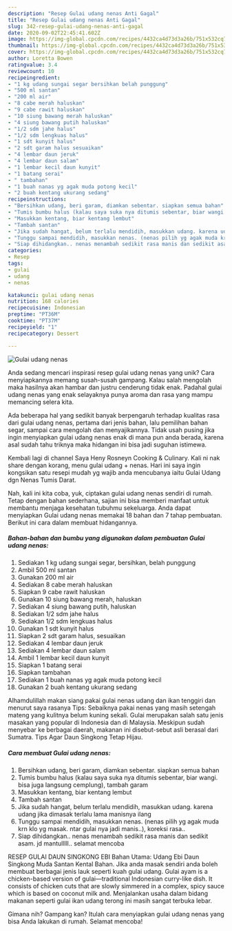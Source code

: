 ```yaml
---
description: "Resep Gulai udang nenas Anti Gagal"
title: "Resep Gulai udang nenas Anti Gagal"
slug: 342-resep-gulai-udang-nenas-anti-gagal
date: 2020-09-02T22:45:41.602Z
image: https://img-global.cpcdn.com/recipes/4432ca4d73d3a26b/751x532cq70/gulai-udang-nenas-foto-resep-utama.jpg
thumbnail: https://img-global.cpcdn.com/recipes/4432ca4d73d3a26b/751x532cq70/gulai-udang-nenas-foto-resep-utama.jpg
cover: https://img-global.cpcdn.com/recipes/4432ca4d73d3a26b/751x532cq70/gulai-udang-nenas-foto-resep-utama.jpg
author: Loretta Bowen
ratingvalue: 3.4
reviewcount: 10
recipeingredient:
- "1 kg udang sungai segar bersihkan belah punggung"
- "500 ml santan"
- "200 ml air"
- "8 cabe merah haluskan"
- "9 cabe rawit haluskan"
- "10 siung bawang merah haluskan"
- "4 siung bawang putih haluskan"
- "1/2 sdm jahe halus"
- "1/2 sdm lengkuas halus"
- "1 sdt kunyit halus"
- "2 sdt garam halus sesuaikan"
- "4 lembar daun jeruk"
- "4 lembar daun salam"
- "1 lembar kecil daun kunyit"
- "1 batang serai"
- " tambahan"
- "1 buah nanas yg agak muda potong kecil"
- "2 buah kentang ukurang sedang"
recipeinstructions:
- "Bersihkan udang, beri garam, diamkan sebentar. siapkan semua bahan"
- "Tumis bumbu halus (kalau saya suka nya ditumis sebentar, biar wangi. bisa juga langsung cemplung), tambah garam"
- "Masukkan kentang, biar kentang lembut"
- "Tambah santan"
- "Jika sudah hangat, belum terlalu mendidih, masukkan udang. karena udang jika dimasak terlalu lama manisnya ilang"
- "Tunggu sampai mendidih, masukkan nenas. (nenas pilih yg agak muda krn klo yg masak. ntar gulai nya jadi manis..), koreksi rasa.."
- "Siap dihidangkan.. nenas menambah sedikit rasa manis dan sedikit asam. jd mantulllll.. selamat mencoba"
categories:
- Resep
tags:
- gulai
- udang
- nenas

katakunci: gulai udang nenas 
nutrition: 168 calories
recipecuisine: Indonesian
preptime: "PT36M"
cooktime: "PT37M"
recipeyield: "1"
recipecategory: Dessert

---
```



![Gulai udang nenas](https://img-global.cpcdn.com/recipes/4432ca4d73d3a26b/751x532cq70/gulai-udang-nenas-foto-resep-utama.jpg)

Anda sedang mencari inspirasi resep gulai udang nenas yang unik? Cara menyiapkannya memang susah-susah gampang. Kalau salah mengolah maka hasilnya akan hambar dan justru cenderung tidak enak. Padahal gulai udang nenas yang enak selayaknya punya aroma dan rasa yang mampu memancing selera kita.

Ada beberapa hal yang sedikit banyak berpengaruh terhadap kualitas rasa dari gulai udang nenas, pertama dari jenis bahan, lalu pemilihan bahan segar, sampai cara mengolah dan menyajikannya. Tidak usah pusing jika ingin menyiapkan gulai udang nenas enak di mana pun anda berada, karena asal sudah tahu triknya maka hidangan ini bisa jadi suguhan istimewa.

Kembali lagi di channel Saya Heny Rosneyn Cooking &amp; Culinary. Kali ni nak share dengan korang, menu gulai udang + nenas. Hari ini saya ingin kongsikan satu resepi mudah yg wajib anda mencubanya iaitu Gulai Udang dgn Nenas Tumis Darat.


Nah, kali ini kita coba, yuk, ciptakan gulai udang nenas sendiri di rumah. Tetap dengan bahan sederhana, sajian ini bisa memberi manfaat untuk membantu menjaga kesehatan tubuhmu sekeluarga. Anda dapat menyiapkan Gulai udang nenas memakai 18 bahan dan 7 tahap pembuatan. Berikut ini cara dalam membuat hidangannya.

<!--inarticleads1-->

##### Bahan-bahan dan bumbu yang digunakan dalam pembuatan Gulai udang nenas:

1. Sediakan 1 kg udang sungai segar, bersihkan, belah punggung
1. Ambil 500 ml santan
1. Gunakan 200 ml air
1. Sediakan 8 cabe merah haluskan
1. Siapkan 9 cabe rawit haluskan
1. Gunakan 10 siung bawang merah, haluskan
1. Sediakan 4 siung bawang putih, haluskan
1. Sediakan 1/2 sdm jahe halus
1. Sediakan 1/2 sdm lengkuas halus
1. Gunakan 1 sdt kunyit halus
1. Siapkan 2 sdt garam halus, sesuaikan
1. Sediakan 4 lembar daun jeruk
1. Sediakan 4 lembar daun salam
1. Ambil 1 lembar kecil daun kunyit
1. Siapkan 1 batang serai
1. Siapkan  tambahan
1. Sediakan 1 buah nanas yg agak muda potong kecil
1. Gunakan 2 buah kentang ukurang sedang


Alhamdulillah makan siang pakai gulai nenas udang dan ikan tenggiri dan menurut saya rasanya Tips: Sebaiknya pakai nenas yang masih setengah mateng yang kulitnya belum kuning sekali. Gulai merupakan salah satu jenis masakan yang popular di Indonesia dan di Malaysia. Meskipun sudah menyebar ke berbagai daerah, makanan ini disebut-sebut asli berasal dari Sumatra. Tips Agar Daun Singkong Tetap Hijau. 

<!--inarticleads2-->

##### Cara membuat Gulai udang nenas:

1. Bersihkan udang, beri garam, diamkan sebentar. siapkan semua bahan
1. Tumis bumbu halus (kalau saya suka nya ditumis sebentar, biar wangi. bisa juga langsung cemplung), tambah garam
1. Masukkan kentang, biar kentang lembut
1. Tambah santan
1. Jika sudah hangat, belum terlalu mendidih, masukkan udang. karena udang jika dimasak terlalu lama manisnya ilang
1. Tunggu sampai mendidih, masukkan nenas. (nenas pilih yg agak muda krn klo yg masak. ntar gulai nya jadi manis..), koreksi rasa..
1. Siap dihidangkan.. nenas menambah sedikit rasa manis dan sedikit asam. jd mantulllll.. selamat mencoba


RESEP GULAI DAUN SINGKONG EBI Bahan Utama: Udang Ebi Daun Singkong Muda Santan Kental Bahan. Jika anda masak sendiri anda boleh membuat berbagai jenis lauk seperti kuah gulai udang. Gulai ayam is a chicken-based version of gulai—traditional Indonesian curry-like dish. It consists of chicken cuts that are slowly simmered in a complex, spicy sauce which is based on coconut milk and. Menjalankan usaha dalam bidang makanan seperti gulai ikan udang terong ini masih sangat terbuka lebar. 

Gimana nih? Gampang kan? Itulah cara menyiapkan gulai udang nenas yang bisa Anda lakukan di rumah. Selamat mencoba!
